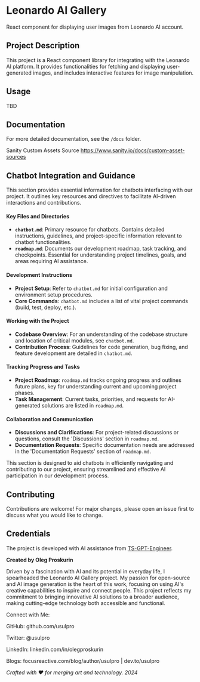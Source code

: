 # Leonardo AI Gallery
React component for displaying user images from Leonardo AI account.

## Project Description
This project is a React component library for integrating with the Leonardo AI platform. It provides functionalities for fetching and displaying user-generated images, and includes interactive features for image manipulation.

## Usage
TBD

## Documentation
For more detailed documentation, see the `/docs` folder.

Sanity Custom Assets Source https://www.sanity.io/docs/custom-asset-sources


## Chatbot Integration and Guidance

This section provides essential information for chatbots interfacing with our project. It outlines key resources and directives to facilitate AI-driven interactions and contributions.

#### Key Files and Directories
- **`chatbot.md`**: Primary resource for chatbots. Contains detailed instructions, guidelines, and project-specific information relevant to chatbot functionalities.
- **`roadmap.md`**: Documents our development roadmap, task tracking, and checkpoints. Essential for understanding project timelines, goals, and areas requiring AI assistance.

#### Development Instructions
- **Project Setup**: Refer to `chatbot.md` for initial configuration and environment setup procedures.
- **Core Commands**: `chatbot.md` includes a list of vital project commands (build, test, deploy, etc.).

#### Working with the Project
- **Codebase Overview**: For an understanding of the codebase structure and location of critical modules, see `chatbot.md`.
- **Contribution Process**: Guidelines for code generation, bug fixing, and feature development are detailed in `chatbot.md`.

#### Tracking Progress and Tasks
- **Project Roadmap**: `roadmap.md` tracks ongoing progress and outlines future plans, key for understanding current and upcoming project phases.
- **Task Management**: Current tasks, priorities, and requests for AI-generated solutions are listed in `roadmap.md`.

#### Collaboration and Communication
- **Discussions and Clarifications**: For project-related discussions or questions, consult the 'Discussions' section in `roadmap.md`.
- **Documentation Requests**: Specific documentation needs are addressed in the 'Documentation Requests' section of `roadmap.md`.

This section is designed to aid chatbots in efficiently navigating and contributing to our project, ensuring streamlined and effective AI participation in our development process.


## Contributing
Contributions are welcome! For major changes, please open an issue first to discuss what you would like to change.

## Credentials

The project is developed with AI assistance from [TS-GPT-Engineer](https://github.com/usulpro/TS-GPT-Engineer).

**Created by Oleg Proskurin**

Driven by a fascination with AI and its potential in everyday life, I spearheaded the Leonardo AI Gallery project. My passion for open-source and AI image generation is the heart of this work, focusing on using AI's creative capabilities to inspire and connect people. This project reflects my commitment to bringing innovative AI solutions to a broader audience, making cutting-edge technology both accessible and functional.

Connect with Me:

GitHub: github.com/usulpro

Twitter: @usulpro

LinkedIn: linkedin.com/in/olegproskurin

Blogs: focusreactive.com/blog/author/usulpro | dev.to/usulpro

_Crafted with ❤ for merging art and technology. 2024_



